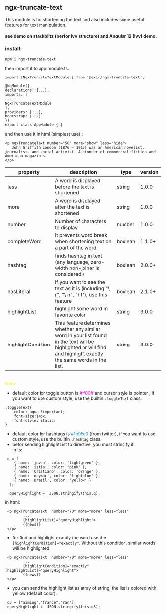 ## ngx-truncate-text
This module is for shortening the text and also includes some useful features for text manipulation.
#### see [demo on stackblitz (berfor Ivy structure)](https://stackblitz.com/edit/ngx-truncate-text?file=src/app/app.component.html) and [Angular 12 (Ivy) demo](https://stackblitz.com/edit/angular-ivy-amnukt?file=src%2Fapp%2Fapp.component.html).
### install:
```
npm i ngx-truncate-text
```
then import it to app.module.ts.
````
import {NgxTruncateTextModule } from '@exir/ngx-truncate-text';

@NgModule({
declarations: [...],
imports: [
...
NgxTruncateTextModule
],
providers: [...],
bootstrap: [...]
})
export class AppModule { }
````
and then use it in html (simplest use) :
 ````
 <p ngxTruncateText number="50" more="show" less="hide">
	John Griffith London (1876 – 1916) was an American novelist, journalist, and social activist. A pioneer of commercial fiction and American magazines.
</p>

 ````
 |property|description|type|version|
|----|----|-----|-----|
|less|A word is displayed before the text is shortened|string|1.0.0
|more|A word is displayed after the text is shortened|string |1.0.0
|number|Number of characters to display|number|1.0.0
|completeWord|It prevents word break when shortening text on a part of the word.|boolean|1.1.0+
|hashtag|finds hashtag in text (any language, zero-width non-joiner is considered.)|boolean|2.0.0+
hasLiteral|If you want to see the text as it is (including "\ r", "\ n", "\ t"), use this feature |boolean|2.1.0+
|highlightList|highlight some word in favorite color|string|3.0.0
|highlightCondition|This feature determines whether any similar word in your list found in the text will be highlighted or will find and highlight exactly the same words in the list.|string|3.0.0

<br>
<span style="color:yellow"> Note:</span>

- default color for toggle button is <span style="color:#ff00ff">#ff00ff</span> and cursor style is pointer , if you want to use custom style, use the builtin `.toggleText` class.
```
.toggleText{
    color: aqua !important;
	font-size:14px;
	font-style: italic;
}
```
- default color for hashtags is <span style="color:#1b95e0">#1b95e0</span>  (from twitter), if you want to use custom style, use the builtin `.hashtag` class.
- befor sending highlightList to directive, you must stringify it.<br>
in ts:
```
 q = [
    { name: 'juven', color: 'lightgreen' },
    { name: 'istia', color: 'pink' },
    { name: 'Cristiano', color: 'orange' },
    { name: 'neymar', color: 'lightblue' },
    { name: 'Brazil', color: 'yellow' }
  ];

  queryHighlight =  JSON.stringify(this.q);

```
in html:
```
 <p ngxTruncateText  number="70" more="more" less="less"
        ...
        [highlightList]="queryHighlight">
        {{news}}
 </p>
```
- for find and highlight exactly the word use the ```[highlightCondition]="exactly"```.
 Without this condition, similar words will be highlighted.
```
 <p ngxTruncateText  number="70" more="more" less="less"
        ...
        [highlightCondition]="exactly" [highlightList]="queryHighlight">
        {{news}}
 </p>
 ```
 - you can send the highlight list as array of string, the list is colored with yellow (default color).
 ```
  q3 = ["aiming","france","ran"];
  queryHighlight =  JSON.stringify(this.q3);
  ```
 
